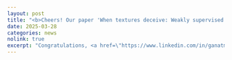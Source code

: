 ```yaml
---
layout: post
title: "<b>Cheers! Our paper 'When textures deceive: Weakly supervised industrial anomaly detection with adapted-Loss CycleGAN' has been accepted at the 2025 IEEE/CVF Conference on Computer Vision and Pattern Recognition (CVPR) Workshop on Visual Anomaly and Novelty Detection (VAND) 3.0 (Access link to be updated).</b>"
date: 2025-03-28
categories: news
nolink: true
excerpt: "Congratulations, <a href=\"https://www.linkedin.com/in/ganatma/\">Tapan Ganatma Nakkina</a>!"
---
```


